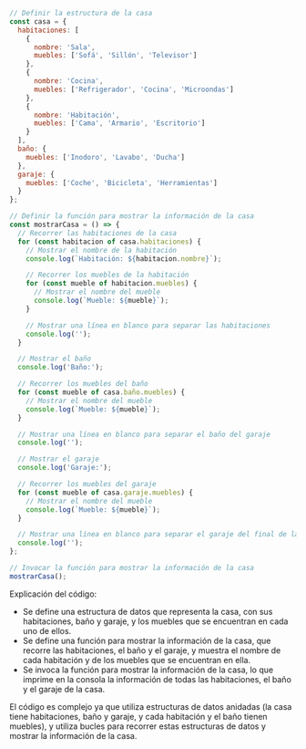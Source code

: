 ```javascript
// Definir la estructura de la casa
const casa = {
  habitaciones: [
    {
      nombre: 'Sala',
      muebles: ['Sofá', 'Sillón', 'Televisor']
    },
    {
      nombre: 'Cocina',
      muebles: ['Refrigerador', 'Cocina', 'Microondas']
    },
    {
      nombre: 'Habitación',
      muebles: ['Cama', 'Armario', 'Escritorio']
    }
  ],
  baño: {
    muebles: ['Inodoro', 'Lavabo', 'Ducha']
  },
  garaje: {
    muebles: ['Coche', 'Bicicleta', 'Herramientas']
  }
};

// Definir la función para mostrar la información de la casa
const mostrarCasa = () => {
  // Recorrer las habitaciones de la casa
  for (const habitacion of casa.habitaciones) {
    // Mostrar el nombre de la habitación
    console.log(`Habitación: ${habitacion.nombre}`);

    // Recorrer los muebles de la habitación
    for (const mueble of habitacion.muebles) {
      // Mostrar el nombre del mueble
      console.log(`Mueble: ${mueble}`);
    }

    // Mostrar una línea en blanco para separar las habitaciones
    console.log('');
  }

  // Mostrar el baño
  console.log('Baño:');

  // Recorrer los muebles del baño
  for (const mueble of casa.baño.muebles) {
    // Mostrar el nombre del mueble
    console.log(`Mueble: ${mueble}`);
  }

  // Mostrar una línea en blanco para separar el baño del garaje
  console.log('');

  // Mostrar el garaje
  console.log('Garaje:');

  // Recorrer los muebles del garaje
  for (const mueble of casa.garaje.muebles) {
    // Mostrar el nombre del mueble
    console.log(`Mueble: ${mueble}`);
  }

  // Mostrar una línea en blanco para separar el garaje del final de la casa
  console.log('');
};

// Invocar la función para mostrar la información de la casa
mostrarCasa();
```

Explicación del código:

* Se define una estructura de datos que representa la casa, con sus habitaciones, baño y garaje, y los muebles que se encuentran en cada uno de ellos.
* Se define una función para mostrar la información de la casa, que recorre las habitaciones, el baño y el garaje, y muestra el nombre de cada habitación y de los muebles que se encuentran en ella.
* Se invoca la función para mostrar la información de la casa, lo que imprime en la consola la información de todas las habitaciones, el baño y el garaje de la casa.

El código es complejo ya que utiliza estructuras de datos anidadas (la casa tiene habitaciones, baño y garaje, y cada habitación y el baño tienen muebles), y utiliza bucles para recorrer estas estructuras de datos y mostrar la información de la casa.